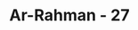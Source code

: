 ---
title: "Ar-Rahman - 27"
no: 27
arabic_no: ٢٧
ayah: وَّيَبْقٰى وَجْهُ رَبِّكَ ذُو الْجَلٰلِ وَالْاِكْرَامِۚ  
translation: "tetapi wajah Tuhanmu yang memiliki kebesaran dan kemuliaan tetap kekal. "
tafsir: "Ayat-ayat ini menerangkan bahwa semua yang ada di bumi dan di langit akan rusak binasa dan yang kekal hanyalah Zat Allah yang Mahabesar dan Mahamulia. Dialah yang tetap hidup selamanya dan tidak akan mati. Oleh karena itu manusia jangan terpesona dengan kenikmatankenikmatan yang ada di dunia, sebab semuanya akan punah dan lenyap, manusia akan dimintakan pertanggungjawaban atas segala nikmat yang telah diperolehnya. Firman Allah: \n\nDan jangan (pula) engkau sembah tuhan yang lain selain Allah. Tidak ada tuhan (yang berhak disembah) selain Dia. Segala sesuatu pasti binasa, kecuali Allah. Segala keputusan menjadi wewenangNya, dan hanya kepada-Nya kamu dikembalikan. (al-Qasas/28: 88)"
---
